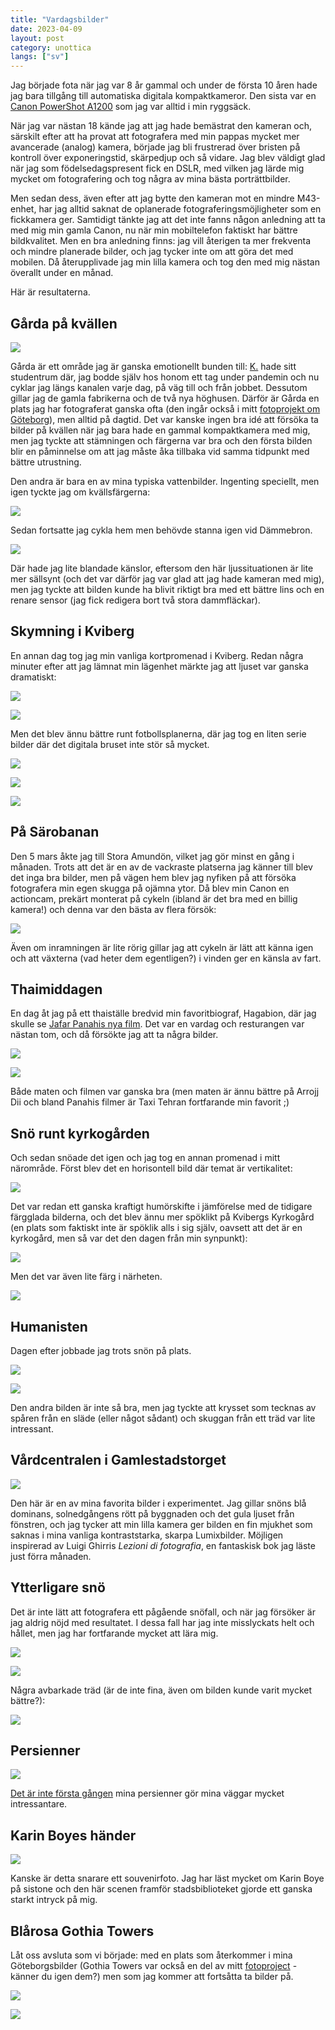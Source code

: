 ```yaml
---
title: "Vardagsbilder"
date: 2023-04-09
layout: post
category: unottica
langs: ["sv"]
---
```


Jag började fota när jag var 8 år gammal och under de första 10 åren hade jag bara tillgång till automatiska digitala kompaktkameror.
Den sista var en [Canon PowerShot A1200](https://www.usa.canon.com/support/p/powershot-a1200) som jag var alltid i min ryggsäck.

När jag var nästan 18 kände jag att jag hade bemästrat den kameran och, särskilt efter att ha provat att fotografera med min pappas mycket mer avancerade (analog) kamera, började jag bli frustrerad över bristen på kontroll över exponeringstid, skärpedjup och så vidare.
Jag blev väldigt glad när jag som födelsedagspresent fick en DSLR, med vilken jag lärde mig mycket om fotografering och tog några av mina bästa porträttbilder.

Men sedan dess, även efter att jag bytte den kameran mot en mindre M43-enhet, har jag alltid saknat de oplanerade fotograferingsmöjligheter som en fickkamera ger.
Samtidigt tänkte jag att det inte fanns någon anledning att ta med mig min gamla Canon, nu när min mobiltelefon faktiskt har bättre bildkvalitet.
Men en bra anledning finns: jag vill återigen ta mer frekventa och mindre planerade bilder, och jag tycker inte om att göra det med mobilen. 
Då återupplivade jag min lilla kamera och tog den med mig nästan överallt under en månad.

Här är resultaterna.

## Gårda på kvällen

![](https://harisont.github.io/assets/img/vardagsbilder/1garda1.JPG)

Gårda är ett område jag är ganska emotionellt bunden till: [K.](https://harisont.github.io/kappanneu/) hade sitt studentrum där, jag bodde själv hos honom ett tag under pandemin och nu cyklar jag längs kanalen varje dag, på väg till och från jobbet.
Dessutom gillar jag de gamla fabrikerna och de två nya höghusen.
Därför är Gårda en plats jag har fotograferat ganska ofta (den ingår också i mitt [fotoprojekt om Göteborg](https://harisont.github.io/postcards-from-gothenburg/index.html#Svenska)), men alltid på dagtid.
Det var kanske ingen bra idé att försöka ta bilder på kvällen när jag bara hade en gammal kompaktkamera med mig, men jag tyckte att stämningen och färgerna var bra och den första bilden blir en påminnelse om att jag måste åka tillbaka vid samma tidpunkt med bättre utrustning.

Den andra är bara en av mina typiska vattenbilder. 
Ingenting speciellt, men igen tyckte jag om kvällsfärgerna:

![](https://harisont.github.io/assets/img/vardagsbilder/1garda2.JPG)

Sedan fortsatte jag cykla hem men behövde stanna igen vid Dämmebron.

![](https://harisont.github.io/assets/img/vardagsbilder/1garda3.JPG)

Där hade jag lite blandade känslor, eftersom den här ljussituationen är lite mer sällsynt (och det var därför jag var glad att jag hade kameran med mig), men jag tyckte att bilden kunde ha blivit riktigt bra med ett bättre lins och en renare sensor (jag fick redigera bort två stora dammfläckar).

## Skymning i Kviberg
En annan dag tog jag min vanliga kortpromenad i Kviberg.
Redan några minuter efter att jag lämnat min lägenhet märkte jag att ljuset var ganska dramatiskt:

![](https://harisont.github.io/assets/img/vardagsbilder/2kviberg1.JPG)

![](https://harisont.github.io/assets/img/vardagsbilder/2kviberg2.JPG)

Men det blev ännu bättre runt fotbollsplanerna, där jag tog en liten serie bilder där det digitala bruset inte stör så mycket.

![](https://harisont.github.io/assets/img/vardagsbilder/2kviberg3.JPG)

![](https://harisont.github.io/assets/img/vardagsbilder/2kviberg4.JPG)

![](https://harisont.github.io/assets/img/vardagsbilder/2kviberg5.JPG)

## På Särobanan
Den 5 mars åkte jag till Stora Amundön, vilket jag gör minst en gång i månaden.
Trots att det är en av de vackraste platserna jag känner till blev det inga bra bilder, men på vägen hem blev jag nyfiken på att försöka fotografera min egen skugga på ojämna ytor.
Då blev min Canon en actioncam, prekärt monterat på cykeln (ibland är det bra med en billig kamera!) och denna var den bästa av flera försök:

![](https://harisont.github.io/assets/img/vardagsbilder/3sarobanan1.JPG)

Även om inramningen är lite rörig gillar jag att cykeln är lätt att känna igen och att växterna (vad heter dem egentligen?) i vinden ger en känsla av fart. 

## Thaimiddagen
En dag åt jag på ett thaiställe bredvid min favoritbiograf, Hagabion, där jag skulle se [Jafar Panahis nya film](https://hagabion.se/filmer/no-bears/).
Det var en vardag och resturangen var nästan tom, och då försökte jag att ta några bilder.

![](https://harisont.github.io/assets/img/vardagsbilder/5thaistallen1.JPG)

![](https://harisont.github.io/assets/img/vardagsbilder/5thaistallen2.JPG)

Både maten och filmen var ganska bra (men maten är ännu bättre på Arrojj Dii och bland Panahis filmer är Taxi Tehran fortfarande min favorit ;)

## Snö runt kyrkogården
Och sedan snöade det igen och jag tog en annan promenad i mitt närområde.
Först blev det en horisontell bild där temat är vertikalitet:

![](https://harisont.github.io/assets/img/vardagsbilder/6kyrkogarden1.JPG)

Det var redan ett ganska kraftigt humörskifte i jämförelse med de tidigare färgglada bilderna, och det blev ännu mer spöklikt på Kvibergs Kyrkogård (en plats som faktiskt inte är spöklik alls i sig själv, oavsett att det är en kyrkogård, men så var det den dagen från min synpunkt):

![](https://harisont.github.io/assets/img/vardagsbilder/6kyrkogarden2.JPG)

Men det var även lite färg i närheten.

![](https://harisont.github.io/assets/img/vardagsbilder/6kyrkogarden3.JPG)

## Humanisten
Dagen efter jobbade jag trots snön på plats.

![](https://harisont.github.io/assets/img/vardagsbilder/7humanisten2.JPG)

![](https://harisont.github.io/assets/img/vardagsbilder/7humanisten1.JPG)

Den andra bilden är inte så bra, men jag tyckte att krysset som tecknas av spåren från en släde (eller något sådant) och skuggan från ett träd var lite intressant.

## Vårdcentralen i Gamlestadstorget
![](https://harisont.github.io/assets/img/vardagsbilder/8gamlestaden1.JPG)

Den här är en av mina favorita bilder i experimentet. 
Jag gillar snöns blå dominans, solnedgångens rött på byggnaden och det gula ljuset från fönstren, och jag tycker att min lilla kamera ger bilden en fin mjukhet som saknas i mina vanliga kontraststarka, skarpa Lumixbilder.
Möjligen inspirerad av Luigi Ghirris _Lezioni di fotografia_, en fantaskisk bok jag läste just förra månaden.

## Ytterligare snö
Det är inte lätt att fotografera ett pågående snöfall, och när jag försöker är jag aldrig nöjd med resultatet.
I dessa fall har jag inte misslyckats helt och hållet, men jag har fortfarande mycket att lära mig.

![](https://harisont.github.io/assets/img/vardagsbilder/9kviberg1.JPG)

![](https://harisont.github.io/assets/img/vardagsbilder/9kviberg2.JPG)

Några avbarkade träd (är de inte fina, även om bilden kunde varit mycket bättre?):

![](https://harisont.github.io/assets/img/vardagsbilder/9kviberg3.JPG)

## Persienner
![](https://harisont.github.io/assets/img/vardagsbilder/10persienner.JPG)

[Det är inte första gången](https://www.instagram.com/p/CYdubbZIecg/?utm_source=ig_web_button_share_sheet) mina persienner gör mina väggar mycket intressantare. 

## Karin Boyes händer 

![](https://harisont.github.io/assets/img/vardagsbilder/11karinboye.JPG)

Kanske är detta snarare ett souvenirfoto.
Jag har läst mycket om Karin Boye på sistone och den här scenen framför stadsbiblioteket gjorde ett ganska starkt intryck på mig.

## Blårosa Gothia Towers
Låt oss avsluta som vi började: med en plats som återkommer i mina Göteborgsbilder (Gothia Towers var också en del av mitt [fotoproject](https://harisont.github.io/postcards-from-gothenburg/) - känner du igen dem?) men som jag kommer att fortsåtta ta bilder på.

![](https://harisont.github.io/assets/img/vardagsbilder/12gothia1.JPG)

![](https://harisont.github.io/assets/img/vardagsbilder/12gothia2.JPG)
